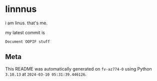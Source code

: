 # linnnus

i am linus. that's me.

my latest commit is

```
Document OOPIF stuff
```

## Meta

This README was automatically generated on `fv-az774-0` using Python
`3.10.13` at `2024-03-10 05:31:39.446126`.
